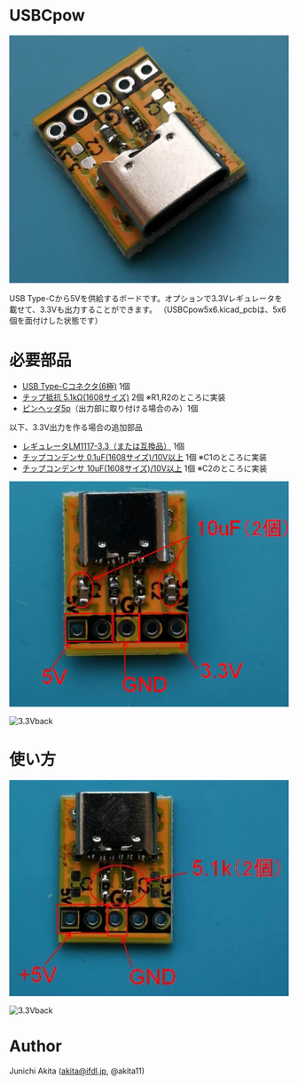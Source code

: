 # USBCpow

![5V](USBCpow1.jpg)



USB Type-Cから5Vを供給するボードです。オプションで3.3Vレギュレータを載せて、3.3Vも出力することができます。
（USBCpow5x6.kicad_pcbは、5x6個を面付けした状態です）

# 必要部品
- [USB Type-Cコネクタ(6極)](https://www.aitendo.com/product/17279) 1個
- [チップ抵抗 5.1kΩ(1608サイズ)](https://www.aitendo.com/product/9962) 2個 ※R1,R2のところに実装
- [ピンヘッダ5p](https://www.aitendo.com/product/1798)（出力部に取り付ける場合のみ）1個

以下、3.3V出力を作る場合の追加部品
- [レギュレータLM1117-3.3（または互換品）](https://www.aitendo.com/product/13388) 1個
- [チップコンデンサ 0.1uF(1608サイズ)/10V以上](https://www.aitendo.com/product/6985) 1個 ※C1のところに実装
- [チップコンデンサ 10uF(1608サイズ)/10V以上](https://www.aitendo.com/product/6985) 1個 ※C2のところに実装

![3.3V](USBCpow2.jpg)

![3.3Vback](USBCpowb.jpg)

# 使い方

![5Vfunc](USBCpow1f.jpg)

![3.3Vback](USBCpowb.jpg)

# Author

Junichi Akita (akita@ifdl.jp, @akita11)

